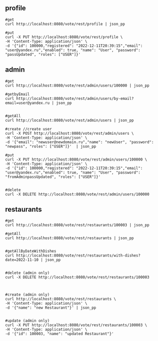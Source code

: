 ## profile
    #get
    curl http://localhost:8080/vote/rest/profile | json_pp

    #put
    curl -X PUT http://localhost:8080/vote/rest/profile \
    -H 'Content-Type: application/json' \
    -d '{"id": 100000,"registered": "2022-12-11T20:39:15","email": "user@yandex.ru","enabled": true, "name": "User", "password": "passUpdated", "roles": ["USER"]}'
    

## admin
    #get
    curl http://localhost:8080/vote/rest/admin/users/100000 | json_pp

    #getbyEmail
    curl http://localhost:8080/vote/rest/admin/users/by-email?email=user@yandex.ru | json_pp


    #getAll
    curl http://localhost:8080/vote/rest/admin/users | json_pp

    #create //create user
    curl -X POST http://localhost:8080/vote/rest/admin/users \
    -H 'Content-Type: application/json' \
    -d '{"email": "newuser@newdomain.ru","name": "newUser", "password": "newpass", "roles": ["USER"]}'  | json_pp

    #put
    curl -X PUT http://localhost:8080/vote/rest/admin/users/100000 \
    -H 'Content-Type: application/json' \
    -d '{"id": 100000,"registered": "2022-12-11T20:39:15","email": "user@yandex.ru","enabled": true, "name": "User", "password": "fromAdminpassUpdated", "roles": ["USER"]}'


    #delete
    curl -X DELETE http://localhost:8080/vote/rest/admin/users/100000 


## restaurants
    #get
    curl http://localhost:8080/vote/rest/restaurants/100003 | json_pp

    #getAll
    curl http://localhost:8080/vote/rest/restaurants | json_pp


    #getAllByDateWithDishes
    curl http://localhost:8080/vote/rest/restaurants/with-dishes?date=2022-11-10 | json_pp

    
    #delete (admin only)
    curl -X DELETE http://localhost:8080/vote/rest/restaurants/100003



    #create (admin only)
    curl http://localhost:8080/vote/rest/restaurants \
    -H 'Content-Type: application/json' \
    -d '{"name": "new Restaurant"}' | json_pp


    #update (admin only)
    curl -X PUT http://localhost:8080/vote/rest/restaurants/100003 \
    -H 'Content-Type: application/json' \
    -d '{"id": 100003, "name": "updated Restaurant"}'
    